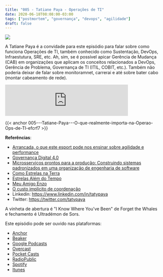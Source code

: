 ```yaml
---
title: "005 - Tatiane Paya - Operações de TI"
date: 2020-06-18T08:08:00-03:00
tags: ["postmortem", "governança", "devops", "agilidade"]
draft: false
---
```

![](/images/pontocafe_005.png)

A Tatiane Paya é a convidade para este episódio para falar sobre como funciona Operações de TI, também conhecido como Sustentação, DevOps, Infraestutura, SRE, etc. Ah, sim, se é possível apicar Gerência de Mudança (CAB) em organizações que aplicam os conceitos relacionados a DevOps, Gerência de Problema, Governança de TI (ITIL, COBIT, etc.). Também não poderia deixar de falar sobre monitoramnet, carrerai e até sobre bater cabo (montar cabeamento de rede).

<iframe src="https://anchor.fm/pontocafe/embed/episodes/005---Tatiane-Paya---O-que-realmente-importa-na-Operao-Ops-de-TI-efcrf7" height="102px" width="400px" frameborder="0" scrolling="no"></iframe>

{{< anchor 005---Tatiane-Paya---O-que-realmente-importa-na-Operao-Ops-de-TI-efcrf7 >}}

**Referências**:

- [Arrancada, o que este esport pode nos ensinar sobre agilidade e performance](https://speakerdeck.com/tpaya/arrancada-o-que-este-esporte-pode-nos-ensinar-sobre-agilidade-e-performance)
- [Governança Digital 4.0](https://www.amazon.com.br/Governan%C3%A7a-Digital-Aguinaldo-Aragon-Fernandes-ebook/dp/B07YN3NST8)
- [Microsserviços prontos para a produção: Construindo sistemas padronizados em uma organização de engenharia de software](https://www.amazon.com/Microsservi%C3%A7os-Prontos-Produ%C3%A7%C3%A3o-Susan-Fowler/dp/8575226215)
- [Como Estrelas na Terra](http://www.adorocinema.com/filmes/filme-147116/) 
- [Estrelas Além do Tempo](http://www.adorocinema.com/filmes/filme-219070/)  
- [Meu Amigo Enzo](http://www.adorocinema.com/filmes/filme-170016/)  
- [O custo implicito de coordenação](https://www.fernandoike.com/2020/06/11/o-custo-implicito-de-coordenacao/)
- Linkedin: https://www.linkedin.com/in/tatypaya
- Twitter: https://twitter.com/tatypaya

A vinheta de abertura é "I Know Where You've Been" de Forget the Whales e fechamento é Ultradémon de Sors.

Este episódio pode ser ouvido nas plataformas:
* [Anchor](https://anchor.fm/pontocafe)
* [Beaker](https://www.breaker.audio/ponto-cafe)
* [Google Podcasts](https://www.google.com/podcasts?feed=aHR0cHM6Ly9hbmNob3IuZm0vcy81OWRkZTI0L3BvZGNhc3QvcnNz)
* [Overcast](https://overcast.fm/itunes1513597862/pontocaf-podcast-uma-conversa-sobre-tecnologias-e-as-coisas-que-est-o-em-volta)
* [Pocket Casts](https://pca.st/1cbp2reg)
* [RadioPublic](https://radiopublic.com/ponto-caf-G2pjqv)
* [Spotify](https://open.spotify.com/show/3HzpEbfhFBGPNba8PADIhP)
* [Itunes](https://podcasts.apple.com/us/podcast/pontocaf%C3%A9-podcast-%C3%A9-uma-conversa-sobre-tecnologias/id1513597862)

